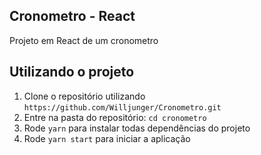 ## Cronometro - React

Projeto em React de um cronometro

## Utilizando o projeto

1. Clone o repositório utilizando `https://github.com/Willjunger/Cronometro.git`
2. Entre na pasta do repositório: `cd cronometro`
3. Rode `yarn` para instalar todas dependências do projeto
4. Rode `yarn start` para iniciar a aplicação

